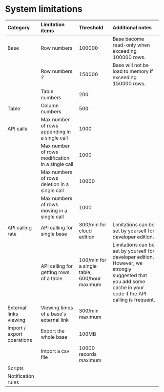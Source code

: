 # System limitations

| Category                   | Limitation items                         | Threshold                                     | Additional notes                                             |
| :------------------------- | :--------------------------------------- | :-------------------------------------------- | :----------------------------------------------------------- |
| Base                      | Row numbers                              | 100000                                        | Base become read-only when exceeding 100000 rows.            |
|                            | Row numbers 2                            | 150000                                        | Base will not be load to memory if exceeding 150000 rows. |
|                            | Table numbers                        | 200                                           |                                                              |
| Table                     | Column numbers                           | 500                                           |                                                              |
| API calls                | Max number of rows appending in a single call    | 1000                                          |                                                                |
|                            | Max number of rows modification in a single call | 1000                                          |                                                              |
|                            | Max numbers of rows deletion in a single call     | 10000                                         |                                                              |
|                            | Max numbers of rows moving in a single call       | 1000                                          |                                                              |
| API calling rate          | API calling for single base              | 300/min for cloud edition                     | Limitations can be set by yourself for developer edition.    |
|                            | API calling for getting rows of a table | 100/min for a single table,  600/hour maximum | Limitations can be set by yourself for developer edition. However, we strongly suggested that you add some cache in your code if the API calling is frequent. |
| External links viewing     | Viewing times of a base's external link  | 300/min maximum                               |                                                              |
| Import / export operations | Export the whole base                    | 100MB                                         |                                                              |
|                            | Import a csv file                        | 10000 records maximum                         |                                                              |
| Scripts                    |                                          |                                               |                                                              |
| Notification rules         |                                          |                                               |                                                              |
